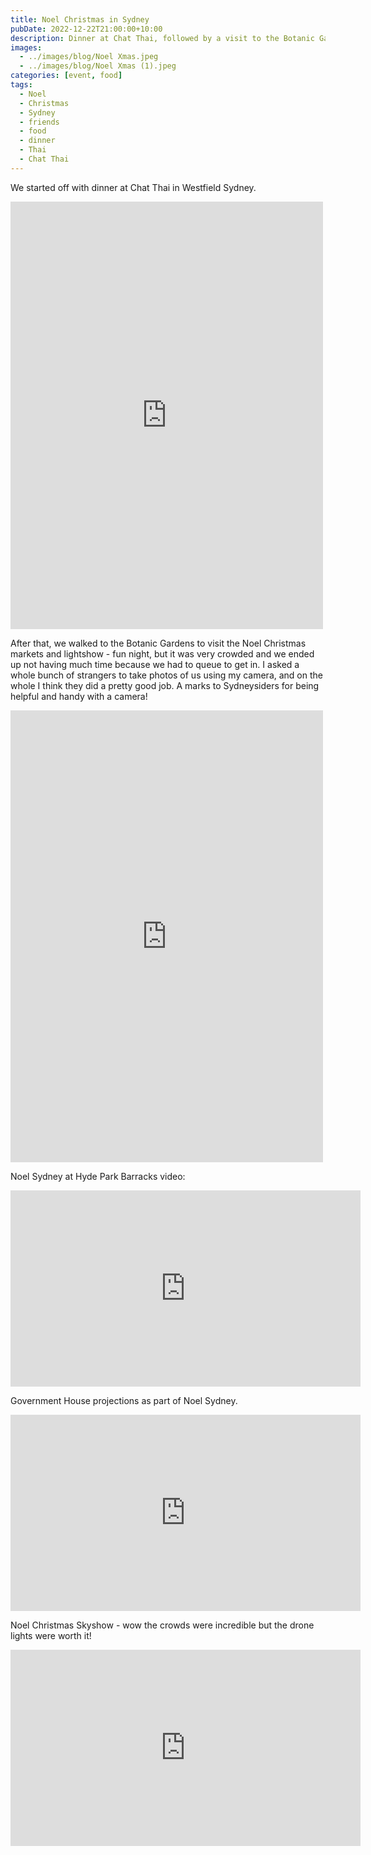 ```yaml
---
title: Noel Christmas in Sydney
pubDate: 2022-12-22T21:00:00+10:00
description: Dinner at Chat Thai, followed by a visit to the Botanic Gardens to see the lightshow
images:
  - ../images/blog/Noel Xmas.jpeg
  - ../images/blog/Noel Xmas (1).jpeg
categories: [event, food]
tags:
  - Noel
  - Christmas
  - Sydney
  - friends
  - food
  - dinner
  - Thai
  - Chat Thai
---
```


We started off with dinner at Chat Thai in Westfield Sydney.

<iframe src="https://www.facebook.com/plugins/post.php?href=https%3A%2F%2Fwww.facebook.com%2Fchris1.tham%2Fposts%2Fpfbid0q6t4NqZ4cqrfv8pbqUD8NPvGLzVok2EjwRQ8TB3TmUW3FhncYG6z23omykXPJfAul&show_text=true&width=500" width="500" height="684" style="border:none;overflow:hidden" scrolling="no" frameborder="0" allowfullscreen="true" allow="autoplay; clipboard-write; encrypted-media; picture-in-picture; web-share"></iframe>

After that, we walked to the Botanic Gardens to visit the Noel Christmas markets and lightshow - fun night, but it was very crowded and we ended up not having much time because we had to queue to get in. I asked a whole bunch of strangers to take photos of us using my camera, and on the whole I think they did a pretty good job. A marks to Sydneysiders for being helpful and handy with a camera!

<iframe src="https://www.facebook.com/plugins/post.php?href=https%3A%2F%2Fwww.facebook.com%2Fchris1.tham%2Fposts%2Fpfbid02Quy3Q9L3MKosDyiNRXuFkfEfasarVvQBvEpQgYSmAQmyNhv6VnvhyACfFLiYf3w6l&show_text=true&width=500" width="500" height="723" style="border:none;overflow:hidden" scrolling="no" frameborder="0" allowfullscreen="true" allow="autoplay; clipboard-write; encrypted-media; picture-in-picture; web-share"></iframe>

Noel Sydney at Hyde Park Barracks video:

<iframe src="https://www.facebook.com/plugins/video.php?height=314&href=https%3A%2F%2Fwww.facebook.com%2Fchris1.tham%2Fvideos%2F3384199008511479%2F&show_text=false&width=560&t=0" width="560" height="314" style="border:none;overflow:hidden" scrolling="no" frameborder="0" allowfullscreen="true" allow="autoplay; clipboard-write; encrypted-media; picture-in-picture; web-share" allowFullScreen="true"></iframe>

Government House projections as part of Noel Sydney.

<iframe src="https://www.facebook.com/plugins/video.php?height=314&href=https%3A%2F%2Fwww.facebook.com%2Fchris1.tham%2Fvideos%2F5915924735135027%2F&show_text=false&width=560&t=0" width="560" height="314" style="border:none;overflow:hidden" scrolling="no" frameborder="0" allowfullscreen="true" allow="autoplay; clipboard-write; encrypted-media; picture-in-picture; web-share" allowFullScreen="true"></iframe>

Noel Christmas Skyshow - wow the crowds were incredible but the drone lights were worth it!

<iframe src="https://www.facebook.com/plugins/video.php?height=314&href=https%3A%2F%2Fwww.facebook.com%2Fchris1.tham%2Fvideos%2F2686394381497391%2F&show_text=false&width=560&t=0" width="560" height="314" style="border:none;overflow:hidden" scrolling="no" frameborder="0" allowfullscreen="true" allow="autoplay; clipboard-write; encrypted-media; picture-in-picture; web-share" allowFullScreen="true"></iframe>
